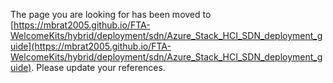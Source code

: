 The page you are looking for has been moved to [https://mbrat2005.github.io/FTA-WelcomeKits/hybrid/deployment/sdn/Azure_Stack_HCI_SDN_deployment_guide](https://mbrat2005.github.io/FTA-WelcomeKits/hybrid/deployment/sdn/Azure_Stack_HCI_SDN_deployment_guide). Please update your references.
